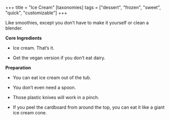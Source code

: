 +++
title = "Ice Cream"
[taxonomies]
tags = ["dessert", "frozen", "sweet", "quick", "customizable"]
+++

Like smoothies, except you don’t have to make it yourself or clean a blender.

**Core Ingredients**

- Ice cream. That’s it.

- Get the vegan version if you don’t eat dairy.

**Preparation**

- You can eat ice cream out of the tub.

- You don’t even need a spoon.

- Those plastic knives will work in a pinch.

- If you peel the cardboard from around the top, you can eat it like a giant
  ice cream cone.
